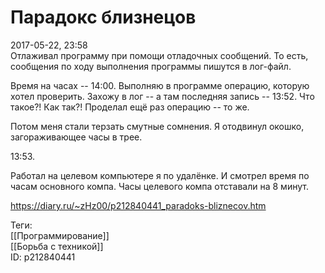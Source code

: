 Парадокс близнецов
===================

   
 2017-05-22, 23:58   
  Отлаживал программу при помощи отладочных сообщений. То есть, сообщения по ходу выполнения программы пишутся в лог-файл.   
   
 Время на часах -- 14:00. Выполняю в программе операцию, которую хотел проверить. Захожу в лог -- а там последняя запись -- 13:52. Что такое?! Как так?! Проделал ещё раз операцию -- то же.   
   
 Потом меня стали терзать смутные сомнения. Я отодвинул окошко, загораживающее часы в трее.   
   
 13:53.   
   
 Работал на целевом компьютере я по удалёнке. И смотрел время по часам основного компа. Часы целевого компа отставали на 8 минут.   
    
 <https://diary.ru/~zHz00/p212840441_paradoks-bliznecov.htm>   
   
 Теги:   
 [[Программирование]]   
 [[Борьба с техникой]]   
 ID: p212840441